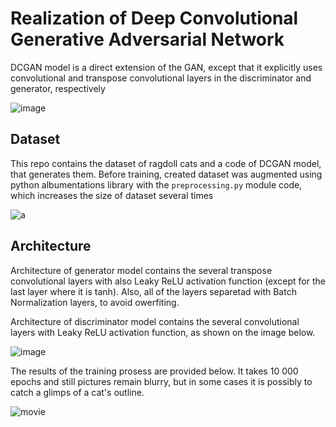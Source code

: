 # Realization of Deep Convolutional Generative Adversarial Network

DCGAN model is a direct extension of the GAN, except that it explicitly uses convolutional and transpose convolutional layers in the discriminator and generator, respectively

![image](https://user-images.githubusercontent.com/71509624/204069188-0ea420cd-fd58-41e0-96bb-1ddc595f3177.png)

## Dataset

This repo contains the dataset of ragdoll cats and a code of DCGAN model, that generates them.
Before training, created dataset was augmented using python albumentations library with the `preprocessing.py` module code, which increases the size of dataset several times

![a](https://user-images.githubusercontent.com/71509624/204069814-2e7edaaa-1660-4142-93d8-89da5ae9779f.png)


## Architecture

Architecture of generator model contains the several transpose convolutional layers with also Leaky ReLU activation function (except for the last layer where it is tanh). Also, all of the layers separetad with Batch Normalization layers, to avoid owerfiting.

Architecture of discriminator model contains the several convolutional layers with Leaky ReLU activation function, as shown on the image below.

![image](https://user-images.githubusercontent.com/71509624/204064196-02e4faea-3d30-4d1b-9290-1b6702e8f653.png)

The results of the training prosess are provided below. It takes 10 000 epochs and still pictures remain blurry, but in some cases it is possibly to catch a glimps of a cat's outline.

![movie](https://user-images.githubusercontent.com/71509624/204069220-f0c50495-4e91-439c-96f6-047aaaa3f9b4.gif)






